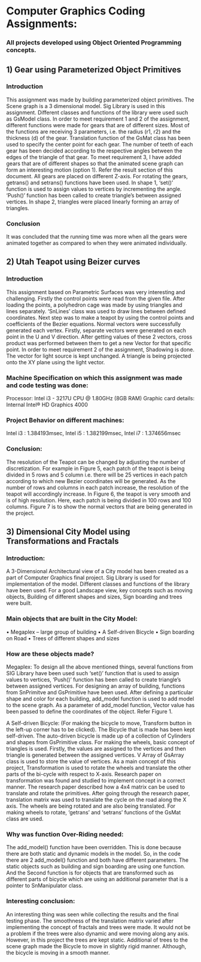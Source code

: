 # Computer Graphics Coding Assignments:
### All projects developed using Object Oriented Programming concepts.

## 1) Gear using Parameterized Object Primitives
### Introduction
This assignment was made by building parameterized object primitives. The Scene graph is a 3 dimensional model. Sig Library is used in this assignment. Different classes and functions of the library were used such as GsModel class.
In order to meet requirement 1 and 2 of the assignment, different functions were made for gears that are of different sizes. Most of the functions are receiving 3 parameters, i.e. the radius (r1, r2) and the thickness (d) of the gear. Translation function of the GsMat class has been used to specify the center point for each gear. The number of teeth of each gear has been decided according to the respective angles between the edges of the triangle of that gear. To meet requirement 3, I have added gears that are of different shapes so that the animated scene graph can form an interesting motion (option 1). Refer the result section of this document. All gears are placed on different Z-axis. For rotating the gears, getrans() and setrans() functions have been used.
In shape 1, ‘set()’ function is used to assign values to vertices by incrementing the angle. ‘Push()’ function has been called to create triangle’s between assigned vertices. In shape 2, triangles were placed linearly forming an array of triangles.

### Conclusion
It was concluded that the running time was more when all the gears were animated together as compared to when they were animated individually.


## 2) Utah Teapot using Beizer curves

### Introduction
This assignment based on Parametric Surfaces was very interesting and challenging. Firstly the control points were read from the given file. After loading the points, a polyhedron cage was made by using triangles and lines separately. ‘SnLines’ class was used to draw lines between defined coordinates. Next step was to make a teapot by using the control points and coefficients of the Bezier equations.
Normal vectors were successfully generated each vertex. Firstly, separate vectors were generated on each point in the U and V direction. After getting values of these 2 vectors, cross product was performed between them to get a new Vector for that specific point.
In order to meet requirement 2 of the assignment, Shadowing is done. The vector for light source is kept unchanged. A triangle is being projected onto the XY plane using the light vector.

### Machine Specification on which this assignment was made and code testing was done:
Processor: Intel i3 - 3217U CPU @ 1.80GHz (8GB RAM)
Graphic card details: Internal Intel® HD Graphics 4000

### Project Behavior on different machines:
Intel i3 : 1.384193msec, Intel i5 : 1.382199msec, Intel i7 : 1.374656msec

### Conclusion:
The resolution of the Teapot can be changed by adjusting the number of discretization. For
example in Figure 5, each patch of the teapot is being divided in 5 rows and 5 column i.e. there
will be 25 vertices in each patch according to which new Bezier coordinates will be generated.
As the number of rows and columns in each patch increase, the resolution of the teapot will
accordingly increase. In Figure 6, the teapot is very smooth and is of high resolution. Here, each
patch is being divided in 100 rows and 100 columns. Figure 7 is to show the normal vectors that
are being generated in the project.

## 3) Dimensional City Model using Transformations and Fractals

### Introduction:
A 3-Dimensional Architectural view of a City model has been created as a part of Computer Graphics
final project. Sig Library is used for implementation of the model. Different classes and functions of the
library have been used. For a good Landscape view, key concepts such as moving objects, Building of
different shapes and sizes, Sign boarding and trees were built.

### Main objects that are built in the City Model:
• Megaplex – large group of building
• A Self-driven Bicycle
• Sign boarding on Road
• Trees of different shapes and sizes

### How are these objects made?
Megaplex: To design all the above mentioned things, several functions from SIG Library have been used
such ‘set()’ function that is used to assign values to vertices, ‘Push()’ function has been called to create
triangle’s between assigned vertices. For designing an array of building, functions from SnPrimitve and
GsPrimitive have been used. After defining a particular shape and color for each building, add_model
function is used to add model to the scene graph. As a parameter of add_model function, Vector value
has been passed to define the coordinates of the object. Refer Figure 1.

A Self-driven Bicycle: (For making the bicycle to move, Transform button in the left-up corner has to
be clicked). The Bicycle that is made has been kept self-driven. The auto-driven bicycle is made up of a
collection of Cylinders and shapes from GsPrimitive class. For making the wheels, basic concept of
triangles is used. Firstly, the values are assigned to the vertices and then triangle is generated between
the assigned vertices. V Array of GsArray class is used to store the value of vertices. As a main concept of
this project, Transformation is used to rotate the wheels and translate the other parts of the bi-cycle
with respect to X-axis. 
Research paper on transformation was found and studied to implement concept
in a correct manner. The research paper described how a 4x4 matrix can be used to translate and rotate
the primitives. After going through the research paper, translation matrix was used to translate the cycle
on the road along the X axis. The wheels are being rotated and are also being translated. For making
wheels to rotate, ‘getrans’ and ‘setrans’ functions of the GsMat class are used.

### Why was function Over-Riding needed: 
The add_model() function have been overridden. This is
done because there are both static and dynamic models in the model. So, in the code there are 2
add_model() function and both have different parameters. The static objects such as building and sign
boarding are using one function. And the Second function is for objects that are transformed such as
different parts of bicycle which are using an additional parameter that is a pointer to SnManipulator
class.

### Interesting conclusion:
An interesting thing was seen while collecting the results and the final testing phase. The smoothness of
the translation matrix varied after implementing the concept of fractals and trees were made. It would
not be a problem if the trees were also dynamic and were moving along any axis. However, in this
project the trees are kept static. Additional of trees to the scene graph made the Bicycle to move in
slightly rigid manner. Although, the bicycle is moving in a smooth manner.
